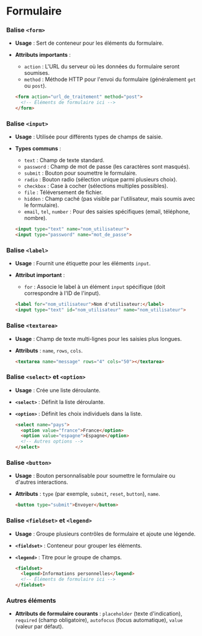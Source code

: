 # Formulaire

### Balise `<form>`

- **Usage** : Sert de conteneur pour les éléments du formulaire.
- **Attributs importants** :
  - `action` : L'URL du serveur où les données du formulaire seront soumises.
  - `method` : Méthode HTTP pour l'envoi du formulaire (généralement `get` ou `post`).

  ```html
  <form action="url_de_traitement" method="post">
    <!-- Éléments de formulaire ici -->
  </form>
  ```

### Balise `<input>`

- **Usage** : Utilisée pour différents types de champs de saisie.
- **Types communs** :
  - `text` : Champ de texte standard.
  - `password` : Champ de mot de passe (les caractères sont masqués).
  - `submit` : Bouton pour soumettre le formulaire.
  - `radio` : Bouton radio (sélection unique parmi plusieurs choix).
  - `checkbox` : Case à cocher (sélections multiples possibles).
  - `file` : Téléversement de fichier.
  - `hidden` : Champ caché (pas visible par l'utilisateur, mais soumis avec le formulaire).
  - `email`, `tel`, `number` : Pour des saisies spécifiques (email, téléphone, nombre).

  ```html
  <input type="text" name="nom_utilisateur">
  <input type="password" name="mot_de_passe">
  ```

### Balise `<label>`

- **Usage** : Fournit une étiquette pour les éléments `input`.
- **Attribut important** :
  - `for` : Associe le label à un élément `input` spécifique (doit correspondre à l'ID de l'input).

  ```html
  <label for="nom_utilisateur">Nom d'utilisateur:</label>
  <input type="text" id="nom_utilisateur" name="nom_utilisateur">
  ```

### Balise `<textarea>`

- **Usage** : Champ de texte multi-lignes pour les saisies plus longues.
- **Attributs** : `name`, `rows`, `cols`.

  ```html
  <textarea name="message" rows="4" cols="50"></textarea>
  ```

### Balise `<select>` et `<option>`

- **Usage** : Crée une liste déroulante.
- **`<select>`** : Définit la liste déroulante.
- **`<option>`** : Définit les choix individuels dans la liste.

  ```html
  <select name="pays">
    <option value="france">France</option>
    <option value="espagne">Espagne</option>
    <!-- Autres options -->
  </select>
  ```

### Balise `<button>`

- **Usage** : Bouton personnalisable pour soumettre le formulaire ou d'autres interactions.
- **Attributs** : `type` (par exemple, `submit`, `reset`, `button`), `name`.

  ```html
  <button type="submit">Envoyer</button>
  ```

### Balise `<fieldset>` et `<legend>`

- **Usage** : Groupe plusieurs contrôles de formulaire et ajoute une légende.
- **`<fieldset>`** : Conteneur pour grouper les éléments.
- **`<legend>`** : Titre pour le groupe de champs.

  ```html
  <fieldset>
    <legend>Informations personnelles</legend>
    <!-- Éléments de formulaire ici -->
  </fieldset>
  ```

### Autres éléments

- **Attributs de formulaire courants** : `placeholder` (texte d'indication), `required` (champ obligatoire), `autofocus` (focus automatique), `value` (valeur par défaut).

